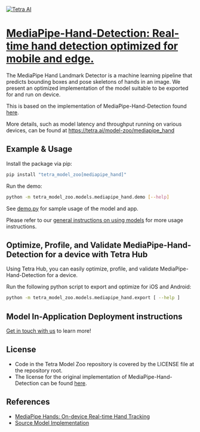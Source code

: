 [![Tetra AI](https://tetra-public-assets.s3.us-west-2.amazonaws.com/model-zoo/logo.svg)](https://tetra.ai/)


# [MediaPipe-Hand-Detection: Real-time hand detection optimized for mobile and edge.](https://tetra.ai/model-zoo/mediapipe_hand)

The MediaPipe Hand Landmark Detector is a machine learning pipeline that predicts bounding boxes and pose skeletons of hands in an image. We present an optimized implementation of the model suitable to be exported for and run on device.

This is based on the implementation of MediaPipe-Hand-Detection found [here](https://github.com/zmurez/MediaPipePyTorch/).

More details, such as model latency and throughput running on various devices, can be found at https://tetra.ai/model-zoo/mediapipe_hand


## Example & Usage

Install the package via pip:
```bash
pip install "tetra_model_zoo[mediapipe_hand]"
```

Run the demo:
```bash
python -m tetra_model_zoo.models.mediapipe_hand.demo [--help]
```

See [demo.py](demo.py) for sample usage of the model and app.

Please refer to our [general instructions on using models](../../#tetra-model-zoo) for more usage instructions.


## Optimize, Profile, and Validate MediaPipe-Hand-Detection for a device with Tetra Hub
Using Tetra Hub, you can easily optimize, profile, and validate MediaPipe-Hand-Detection for a device.

Run the following python script to export and optimize for iOS and Android:
```bash
python -m tetra_model_zoo.models.mediapipe_hand.export [ --help ]
```

## Model In-Application Deployment instructions
<a href="mailto:support@tetra.ai?subject=Request Access for Tetra Hub&body=Interest in using MediaPipe-Hand-Detection in model zoo for deploying on-device.">Get in touch with us</a> to learn more!


## License
- Code in the Tetra Model Zoo repository is covered by the LICENSE file at the repository root.
- The license for the original implementation of MediaPipe-Hand-Detection can be found [here](https://github.com/zmurez/MediaPipePyTorch/blob/master/LICENSE).


## References
* [MediaPipe Hands: On-device Real-time Hand Tracking](https://arxiv.org/abs/2006.10214)
* [Source Model Implementation](https://github.com/zmurez/MediaPipePyTorch/)
